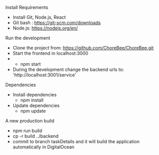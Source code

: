 Install Requirements

- Install Git, Node.js, React
- Git bash : https://git-scm.com/downloads
- Node.js: https://nodejs.org/en/


Run the development

- Clone the project from: https://github.com/ChoreBee/ChoreBee.git
- Start the frontend in localhost:3000 
- - npm start
- During the development change the backend urls to: 'http://localhost:3001/service'



Dependencies 

- Install dependencies 
   - npm install
- Update dependencies 
   - npm update


A new production build 

- npm run build 
- cp -r build ../backend
- commit to branch taskDetails and it will build the application automatically in DigitalOcean 
